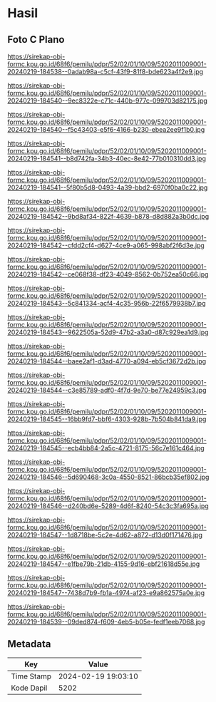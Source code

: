 # Hasil

## Foto C Plano

https://sirekap-obj-formc.kpu.go.id/68f6/pemilu/pdpr/52/02/01/10/09/5202011009001-20240219-184538--0adab98a-c5cf-43f9-81f8-bde623a4f2e9.jpg

https://sirekap-obj-formc.kpu.go.id/68f6/pemilu/pdpr/52/02/01/10/09/5202011009001-20240219-184540--9ec8322e-c71c-440b-977c-099703d82175.jpg

https://sirekap-obj-formc.kpu.go.id/68f6/pemilu/pdpr/52/02/01/10/09/5202011009001-20240219-184540--f5c43403-e5f6-4166-b230-ebea2ee9f1b0.jpg

https://sirekap-obj-formc.kpu.go.id/68f6/pemilu/pdpr/52/02/01/10/09/5202011009001-20240219-184541--b8d742fa-34b3-40ec-8e42-77b010310dd3.jpg

https://sirekap-obj-formc.kpu.go.id/68f6/pemilu/pdpr/52/02/01/10/09/5202011009001-20240219-184541--5f80b5d8-0493-4a39-bbd2-6970f0ba0c22.jpg

https://sirekap-obj-formc.kpu.go.id/68f6/pemilu/pdpr/52/02/01/10/09/5202011009001-20240219-184542--9bd8af34-822f-4639-b878-d8d882a3b0dc.jpg

https://sirekap-obj-formc.kpu.go.id/68f6/pemilu/pdpr/52/02/01/10/09/5202011009001-20240219-184542--cfdd2cf4-d627-4ce9-a065-998abf2f6d3e.jpg

https://sirekap-obj-formc.kpu.go.id/68f6/pemilu/pdpr/52/02/01/10/09/5202011009001-20240219-184542--ce068f38-df23-4049-8562-0b752ea50c66.jpg

https://sirekap-obj-formc.kpu.go.id/68f6/pemilu/pdpr/52/02/01/10/09/5202011009001-20240219-184543--5c841334-acf4-4c35-956b-22f6579938b7.jpg

https://sirekap-obj-formc.kpu.go.id/68f6/pemilu/pdpr/52/02/01/10/09/5202011009001-20240219-184543--9622505a-52d9-47b2-a3a0-d87c929ea1d9.jpg

https://sirekap-obj-formc.kpu.go.id/68f6/pemilu/pdpr/52/02/01/10/09/5202011009001-20240219-184544--baee2af1-d3ad-4770-a094-eb5cf3672d2b.jpg

https://sirekap-obj-formc.kpu.go.id/68f6/pemilu/pdpr/52/02/01/10/09/5202011009001-20240219-184544--c3e85789-adf0-4f7d-9e70-be77e24959c3.jpg

https://sirekap-obj-formc.kpu.go.id/68f6/pemilu/pdpr/52/02/01/10/09/5202011009001-20240219-184545--16bb9fd7-bbf6-4303-928b-7b504b841da9.jpg

https://sirekap-obj-formc.kpu.go.id/68f6/pemilu/pdpr/52/02/01/10/09/5202011009001-20240219-184545--ecb4bb84-2a5c-4721-8175-56c7e161c464.jpg

https://sirekap-obj-formc.kpu.go.id/68f6/pemilu/pdpr/52/02/01/10/09/5202011009001-20240219-184546--5d690468-3c0a-4550-8521-86bcb35ef802.jpg

https://sirekap-obj-formc.kpu.go.id/68f6/pemilu/pdpr/52/02/01/10/09/5202011009001-20240219-184546--d240bd6e-5289-4d6f-8240-54c3c3fa695a.jpg

https://sirekap-obj-formc.kpu.go.id/68f6/pemilu/pdpr/52/02/01/10/09/5202011009001-20240219-184547--1d8718be-5c2e-4d62-a872-d13d0f171476.jpg

https://sirekap-obj-formc.kpu.go.id/68f6/pemilu/pdpr/52/02/01/10/09/5202011009001-20240219-184547--e1fbe79b-21db-4155-9d16-ebf21618d55e.jpg

https://sirekap-obj-formc.kpu.go.id/68f6/pemilu/pdpr/52/02/01/10/09/5202011009001-20240219-184547--7438d7b9-fb1a-4974-af23-e9a862575a0e.jpg

https://sirekap-obj-formc.kpu.go.id/68f6/pemilu/pdpr/52/02/01/10/09/5202011009001-20240219-184539--09ded874-f609-4eb5-b05e-fedf1eeb7068.jpg


## Metadata

| Key        | Value               |
| ---------- | ------------------- |
| Time Stamp | 2024-02-19 19:03:10 |
| Kode Dapil | 5202                |



